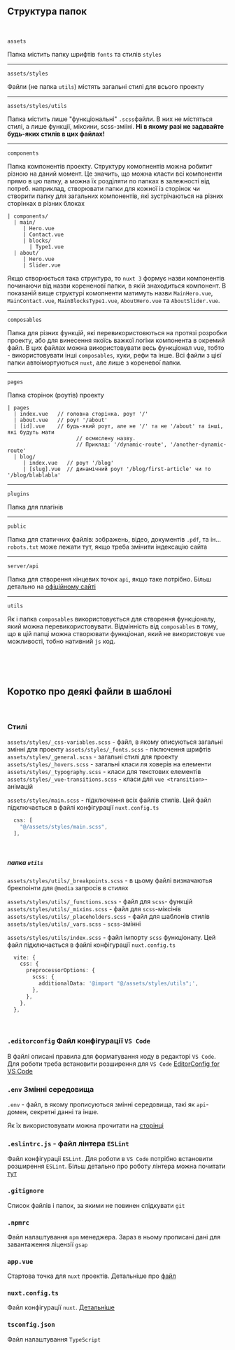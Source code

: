 ## Структура папок

<br/>

`assets`

Папка містить папку шрифтів `fonts` та стилів `styles`

---

`assets/styles`

Файли (не папка `utils`) містять загальні стилі для всього проекту

---

`assets/styles/utils`

Папка містить лише "функціональні" `.scss`файли. В них не містяться стилі, а лише функції, міксини, scss-змііні. **Ні в якому разі не задавайте будь-яких стилів в цих файлах!**

---

`components`

Папка компонентів проекту. Структуру комопнентів можна робитит різною на даний момент. Це значить, що можна класти всі компоненти прямо в цю папку, а можна їх розділяти по папках в залежності від потреб. наприклад, створювати папки для кожної із сторінок чи створити папку для загальних компонентів, які зустрічаються на різних сторінках в різних блоках

```
| components/
  | main/
     | Hero.vue
     | Contact.vue
     | blocks/
       | Type1.vue
  | about/
     | Hero.vue
     | Slider.vue
```

Якщо створюється така структура, то `nuxt 3` формує назви компонентів починаючи від назви корененовї папки, в якій знаходиться компонент. В показаній вище структурі комопненти матимуть назви `MainHero.vue`, `MainContact.vue`, `MainBlocksType1.vue`, `AboutHero.vue` та `AboutSlider.vue`.

---

`composables`

Папка для різних функцій, які перевикористовються на протязі розробки проекту, або для винесення якоїсь важкої логіки компонента в окремий файл. В цих файлах можна використовувати весь функціонал vue, тобто - використовувати інші `composables`, хуки, рефи та інше. Всі файли з цієї папки автоімортуються `nuxt`, але лише з кореневої папки.

---

`pages`

Папка сторінок (роутів) проекту

```
| pages
  | index.vue   // головна сторінка. роут '/'
  | about.vue   // роут '/about'
  | [id].vue    // будь-який роут, але не '/' та не '/about' та інші, які будуть мати
			          // осмислену назву.
			          // Приклад: '/dynamic-route', '/another-dynamic-route'
  | blog/
     | index.vue   // роут '/blog'
     | [slug].vue  // динамічний роут '/blog/first-article' чи то '/blog/blablabla'

```

---

`plugins`

Папка для плагінів

---

`public`

Папка для статичних файлів: зображень, відео, документів `.pdf`, та ін... `robots.txt` може лежати тут, якщо треба змінити індексацію сайта

---

`server/api`

Папка для створення кінцевих точок `api`, якщо таке потрібно. Більш детально на [офіційному сайті](https://nuxt.com/docs/guide/directory-structure/server#server-directory)

---

`utils`

Як і папка `composables` використовується для створення функціоналу, який можна перевикористовувати. Відмінність від `composables` в тому, що в цій папці можна створювати функціонал, який не використовує `vue` можливості, тобно нативний `js` код.

<br/>
<br/>
<br/>

## Коротко про деякі файли в шаблоні

<br/>

### Стилі

`assets/styles/_css-variables.scss` - файл, в якому описуються загальні змінні для проекту
`assets/styles/_fonts.scss` - піключення шрифтів
`assets/styles/_general.scss` - загальні стилі для проекту
`assets/styles/_hovers.scss` - загальні класи ля ховерів на елементи
`assets/styles/_typography.scss` - класи для текстових елементів
`assets/styles/_vue-transitions.scss` - класи для `vue <transition>`-анімацій

`assets/styles/main.scss` - підключення всіх файлів стилів. Цей файл підключається в файлі конфігурації `nuxt.config.ts`

```ts
  css: [
    "@/assets/styles/main.scss",
  ],
```

<br/>

##### папка `utils`

`assets/styles/utils/_breakpoints.scss` - в цьому файлі визначаютья брекпоінти для `@media` запросів в стилях

`assets/styles/utils/_functions.scss` - файл для `scss`- функцій
`assets/styles/utils/_mixins.scss` - файл для `scss`-міксінів
`assets/styles/utils/_placeholders.scss` - файл для шаблонів стилів
`assets/styles/utils/_vars.scss` - `scss`-змінні

`assets/styles/utils/index.scss` - файл імпорту `scss` функціоналу. Цей файл підключається в файлі конфігурації `nuxt.config.ts`

```ts
  vite: {
    css: {
      preprocessorOptions: {
        scss: {
          additionalData: '@import "@/assets/styles/utils";',
        },
      },
    },
  },
```

<br />

### `.editorconfig` Файл конфігурації `VS Code`

В файлі описані правила для форматування коду в редакторі `VS Code`. Для роботи треба встановити розширення для `VS Code` [EditorConfig for VS Code](https://marketplace.visualstudio.com/items?itemName=EditorConfig.EditorConfig)
<br/>

### `.env` Змінні середовища

`.env` - файл, в якому прописуються змінні середовища, такі як `api`-домен, секретні данні та інше.

Як їх використовувати можна прочитати на [сторінці](https://nuxt.com/docs/guide/going-further/runtime-config)
<br/>

### `.eslintrc.js` - файл лінтера `ESLint`

Файл конфігураціі `ESLint`. Для роботи в `VS Code` потрібно встановити розширення `ESLint`. Більш детально про роботу лінтера можна почитати [тут](https://eslint.org/)
<br/>

### `.gitignore`

Список файлів і папок, за якими не повинен слідкувати `git`
<br/>

### `.npmrc`

Файл налаштування `npm` менеджера. Зараз в ньому прописані дані для завантаження ліцензії `gsap`
<br/>

### `app.vue`

Стартова точка для `nuxt` проектів. Детальніше про [файл](https://nuxt.com/docs/guide/directory-structure/app)
<br/>

### `nuxt.config.ts`

Файл конфігурації `nuxt`. [Детальніше](https://nuxt.com/docs/guide/directory-structure/nuxt.config)
<br />

### `tsconfig.json`

Файл налаштування `TypeScript`
